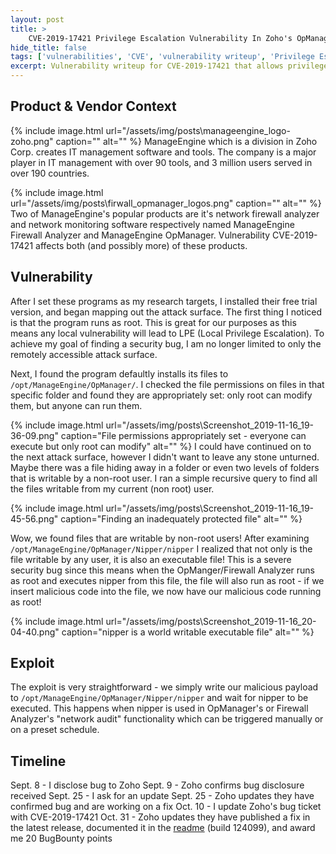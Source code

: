 ```yaml
---
layout: post
title: >
    CVE-2019-17421 Privilege Escalation Vulnerability In Zoho's OpManager & Firewall Analyzer
hide_title: false
tags: ['vulnerabilities', 'CVE', 'vulnerability writeup', 'Privilege Escalation']
excerpt: Vulnerability writeup for CVE-2019-17421 that allows privilege escalation to root through OpManager products
---
```


## Product & Vendor Context

{% include image.html url="/assets/img/posts\manageengine_logo-zoho.png" caption="" alt="" %}
ManageEngine which is a division in Zoho Corp. creates IT management software and tools. The company is a major player in IT management with over 90 tools, and 3 million users served in over 190 countries.

{% include image.html url="/assets/img/posts\firwall_opmanager_logos.png" caption="" alt="" %}
Two of ManageEngine&#x27;s popular products are it&#x27;s network firewall analyzer and network monitoring software respectively named ManageEngine Firewall Analyzer and ManageEngine OpManager. Vulnerability CVE\-2019\-17421 affects both \(and possibly more\) of these products.

## Vulnerability
After I set these programs as my research targets, I installed their free trial version, and began mapping out the attack surface. The first thing I noticed is that the program runs as root. This is great for our purposes as this means any local vulnerability will lead to LPE \(Local Privilege Escalation\). To achieve my goal of finding a security bug, I am no longer limited to only the remotely accessible attack surface.

Next, I found the program defaultly installs its files to `/opt/ManageEngine/OpManager/`. I checked the file permissions on files in that specific folder and found they are appropriately set: only root can modify them, but anyone can run them.

{% include image.html url="/assets/img/posts\Screenshot_2019-11-16_19-36-09.png" caption="File permissions appropriately set - everyone can execute but only root can modify" alt="" %}
I could have continued on to the next attack surface, however I didn't want to leave any stone unturned. Maybe there was a file hiding away in a folder or even two levels of folders that is writable by a non\-root user. I ran a simple recursive query to find all the files writable from my current \(non root\) user.

{% include image.html url="/assets/img/posts\Screenshot_2019-11-16_19-45-56.png" caption="Finding an inadequately protected file" alt="" %}

Wow, we found files that are writable by non\-root users\! After examining `/opt/ManageEngine/OpManager/Nipper/nipper` I realized that not only is the file writable by any user, it is also an executable file! This is a severe security bug since this means when the OpManger/Firewall Analyzer runs as root and executes nipper from this file, the file will also run as root \- if we insert malicious code into the file, we now have our malicious code running as root\!

{% include image.html url="/assets/img/posts\Screenshot_2019-11-16_20-04-40.png" caption="nipper is a world writable executable file" alt="" %}
## Exploit
The exploit is very straightforward \- we simply write our malicious payload to `/opt/ManageEngine/OpManager/Nipper/nipper` and wait for nipper to be executed. This happens when nipper is used in OpManager's or Firewall Analyzer's "network audit" functionality which can be triggered manually or on a preset schedule.
## Timeline
Sept. 8 \- I disclose bug to Zoho
Sept. 9 \- Zoho confirms bug disclosure received
Sept. 25 \- I ask for an update
Sept. 25 \- Zoho updates they have confirmed bug and are working on a fix
Oct. 10 \- I update Zoho's bug ticket with CVE\-2019\-17421
Oct. 31 \- Zoho updates they have published a fix in the latest release, documented it in the [readme](https://www.manageengine.com/products/firewall/readme.html) \(build 124099\), and award me 20 BugBounty points
